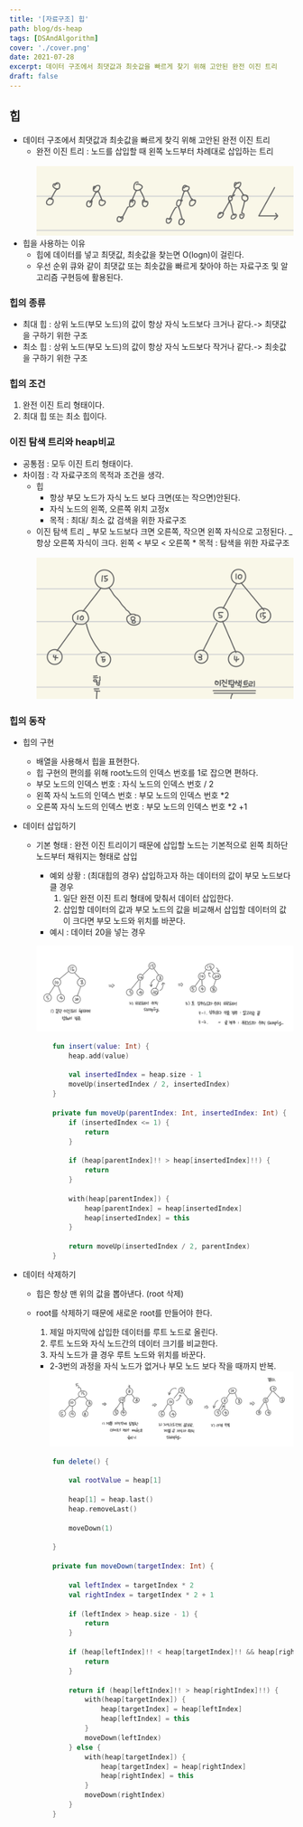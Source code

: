 ```yaml
---
title: '[자료구조] 힙'
path: blog/ds-heap
tags: [DSAndAlgorithm]
cover: './cover.png'
date: 2021-07-28
excerpt: 데이터 구조에서 최댓값과 최솟값을 빠르게 찾기 위해 고안된 완전 이진 트리
draft: false
---
```


## 힙

- 데이터 구조에서 최댓값과 최솟값을 빠르게 찾긱 위해 고안된 완전 이진 트리
  - 완전 이진 트리 : 노드를 삽입할 때 왼쪽 노드부터 차례대로 삽입하는 트리
    <br><br>
    ![](./full-bst.jpeg)
    <br>
- 힙을 사용하는 이유
  - 힙에 데이터를 넣고 최댓값, 최솟값을 찾는면 O(logn)이 걸린다.
  - 우선 순위 큐와 같이 최댓값 또는 최솟값을 빠르게 찾아야 하는 자료구조 및 알고리즘 구현등에 활용된다.

### 힙의 종류

- 최대 힙 : 상위 노드(부모 노드)의 값이 항상 자식 노드보다 크거나 같다.-> 최댓값을 구하기 위한 구조
- 최소 힙 : 상위 노드(부모 노드)의 값이 항상 자식 노드보다 작거나 같다.-> 최솟값을 구하기 위한 구조

### 힙의 조건

1. 완전 이진 트리 형태이다.
2. 최대 힙 또는 최소 힙이다.

### 이진 탐색 트리와 heap비교

- 공통점 : 모두 이진 트리 형태이다.
- 차이점 : 각 자료구조의 목적과 조건을 생각.
  - 힙
    - 항상 부모 노드가 자식 노드 보다 크면(또는 작으면)안된다.
    - 자식 노드의 왼쪽, 오른쪽 위치 고정x
    - 목적 : 최대/ 최소 값 검색을 위한 자료구조
  - 이진 탐색 트리
    _ 부모 노드보다 크면 오른쪽, 작으면 왼쪽 자식으로 고정된다.
    _ 항상 오른쪽 자식이 크다. 왼쪽 < 부모 < 오른쪽 \* 목적 : 탐색을 위한 자료구조
    <br><br>
    ![](./difference.jpeg)

### 힙의 동작

- 힙의 구현

  - 배열을 사용해서 힙을 표현한다.
  - 힙 구현의 편의를 위해 root노드의 인덱스 번호를 1로 잡으면 편하다.
  - 부모 노드의 인덱스 번호 : 자식 노드의 인덱스 번호 / 2
  - 왼쪽 자식 노드의 인덱스 번호 : 부모 노드의 인덱스 번호 \*2
  - 오른쪽 자식 노드의 인덱스 번호 : 부모 노드의 인덱스 번호 \*2 +1

- 데이터 삽입하기

  - 기본 형태 : 완전 이진 트리이기 때문에 삽입할 노드는 기본적으로 왼쪽 최하단 노드부터 채워지는 형태로 삽입

    - 예외 상황 : (최대힙의 경우) 삽입하고자 하는 데이터의 값이 부모 노드보다 클 경우
      1. 일단 완전 이진 트리 형태에 맞춰서 데이터 삽입한다.
      2. 삽입할 데이터의 값과 부모 노드의 값을 비교해서 삽입할 데이터의 값이 크다면 부모 노드와 위치를 바꾼다.
    - 예시 : 데이터 20을 넣는 경우

    ![](./insert.jpeg)
    <br>

    ```kotlin
        fun insert(value: Int) {
            heap.add(value)

            val insertedIndex = heap.size - 1
            moveUp(insertedIndex / 2, insertedIndex)
        }

        private fun moveUp(parentIndex: Int, insertedIndex: Int) {
            if (insertedIndex <= 1) {
                return
            }

            if (heap[parentIndex]!! > heap[insertedIndex]!!) {
                return
            }

            with(heap[parentIndex]) {
                heap[parentIndex] = heap[insertedIndex]
                heap[insertedIndex] = this
            }

            return moveUp(insertedIndex / 2, parentIndex)
        }
    ```

- 데이터 삭제하기

  - 힙은 항상 맨 위의 값을 뽑아낸다. (root 삭제)
  - root를 삭제하기 때문에 새로운 root를 만들어야 한다.

    1. 제일 마지막에 삽입한 데이터를 루트 노드로 올린다.
    2. 루트 노드와 자식 노드간의 데이터 크기를 비교한다.
    3. 자식 노드가 클 경우 루트 노드와 위치를 바꾼다.

    - 2-3번의 과정을 자식 노드가 없거나 부모 노드 보다 작을 때까지 반복.
      ![](./delete.jpeg)

    ```kotlin
        fun delete() {

            val rootValue = heap[1]

            heap[1] = heap.last()
            heap.removeLast()

            moveDown(1)

        }

        private fun moveDown(targetIndex: Int) {

            val leftIndex = targetIndex * 2
            val rightIndex = targetIndex * 2 + 1

            if (leftIndex > heap.size - 1) {
                return
            }

            if (heap[leftIndex]!! < heap[targetIndex]!! && heap[rightIndex]!! < heap[targetIndex]!!) {
                return
            }

            return if (heap[leftIndex]!! > heap[rightIndex]!!) {
                with(heap[targetIndex]) {
                    heap[targetIndex] = heap[leftIndex]
                    heap[leftIndex] = this
                }
                moveDown(leftIndex)
            } else {
                with(heap[targetIndex]) {
                    heap[targetIndex] = heap[rightIndex]
                    heap[rightIndex] = this
                }
                moveDown(rightIndex)
            }
        }

    ```
